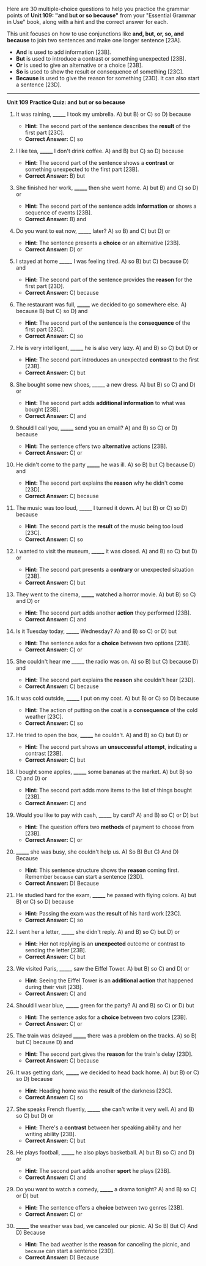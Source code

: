Here are 30 multiple-choice questions to help you practice the grammar points of **Unit 109: "and but or so because"** from your "Essential Grammar in Use" book, along with a hint and the correct answer for each.

This unit focuses on how to use conjunctions like **and, but, or, so, and because** to join two sentences and make one longer sentence [23A].

*   **And** is used to add information [23B].
*   **But** is used to introduce a contrast or something unexpected [23B].
*   **Or** is used to give an alternative or a choice [23B].
*   **So** is used to show the result or consequence of something [23C].
*   **Because** is used to give the reason for something [23D]. It can also start a sentence [23D].

***

**Unit 109 Practice Quiz: and but or so because**

1.  It was raining, **_____** I took my umbrella.
    A) but
    B) or
    C) so
    D) because
    *   **Hint:** The second part of the sentence describes the **result** of the first part [23C].
    *   ****Correct Answer:**** C) so

2.  I like tea, **_____** I don't drink coffee.
    A) and
    B) but
    C) so
    D) because
    *   **Hint:** The second part of the sentence shows a **contrast** or something unexpected to the first part [23B].
    *   ****Correct Answer:**** B) but

3.  She finished her work, **_____** then she went home.
    A) but
    B) and
    C) so
    D) or
    *   **Hint:** The second part of the sentence adds **information** or shows a sequence of events [23B].
    *   ****Correct Answer:**** B) and

4.  Do you want to eat now, **_____** later?
    A) so
    B) and
    C) but
    D) or
    *   **Hint:** The sentence presents a **choice** or an alternative [23B].
    *   ****Correct Answer:**** D) or

5.  I stayed at home **_____** I was feeling tired.
    A) so
    B) but
    C) because
    D) and
    *   **Hint:** The second part of the sentence provides the **reason** for the first part [23D].
    *   ****Correct Answer:**** C) because

6.  The restaurant was full, **_____** we decided to go somewhere else.
    A) because
    B) but
    C) so
    D) and
    *   **Hint:** The second part of the sentence is the **consequence** of the first part [23C].
    *   ****Correct Answer:**** C) so

7.  He is very intelligent, **_____** he is also very lazy.
    A) and
    B) so
    C) but
    D) or
    *   **Hint:** The second part introduces an unexpected **contrast** to the first [23B].
    *   ****Correct Answer:**** C) but

8.  She bought some new shoes, **_____** a new dress.
    A) but
    B) so
    C) and
    D) or
    *   **Hint:** The second part adds **additional information** to what was bought [23B].
    *   ****Correct Answer:**** C) and

9.  Should I call you, **_____** send you an email?
    A) and
    B) so
    C) or
    D) because
    *   **Hint:** The sentence offers two **alternative** actions [23B].
    *   ****Correct Answer:**** C) or

10. He didn't come to the party **_____** he was ill.
    A) so
    B) but
    C) because
    D) and
    *   **Hint:** The second part explains the **reason** why he didn't come [23D].
    *   ****Correct Answer:**** C) because

11. The music was too loud, **_____** I turned it down.
    A) but
    B) or
    C) so
    D) because
    *   **Hint:** The second part is the **result** of the music being too loud [23C].
    *   ****Correct Answer:**** C) so

12. I wanted to visit the museum, **_____** it was closed.
    A) and
    B) so
    C) but
    D) or
    *   **Hint:** The second part presents a **contrary** or unexpected situation [23B].
    *   ****Correct Answer:**** C) but

13. They went to the cinema, **_____** watched a horror movie.
    A) but
    B) so
    C) and
    D) or
    *   **Hint:** The second part adds another **action** they performed [23B].
    *   ****Correct Answer:**** C) and

14. Is it Tuesday today, **_____** Wednesday?
    A) and
    B) so
    C) or
    D) but
    *   **Hint:** The sentence asks for a **choice** between two options [23B].
    *   ****Correct Answer:**** C) or

15. She couldn't hear me **_____** the radio was on.
    A) so
    B) but
    C) because
    D) and
    *   **Hint:** The second part explains the **reason** she couldn't hear [23D].
    *   ****Correct Answer:**** C) because

16. It was cold outside, **_____** I put on my coat.
    A) but
    B) or
    C) so
    D) because
    *   **Hint:** The action of putting on the coat is a **consequence** of the cold weather [23C].
    *   ****Correct Answer:**** C) so

17. He tried to open the box, **_____** he couldn't.
    A) and
    B) so
    C) but
    D) or
    *   **Hint:** The second part shows an **unsuccessful attempt**, indicating a contrast [23B].
    *   ****Correct Answer:**** C) but

18. I bought some apples, **_____** some bananas at the market.
    A) but
    B) so
    C) and
    D) or
    *   **Hint:** The second part adds more items to the list of things bought [23B].
    *   ****Correct Answer:**** C) and

19. Would you like to pay with cash, **_____** by card?
    A) and
    B) so
    C) or
    D) but
    *   **Hint:** The question offers two **methods** of payment to choose from [23B].
    *   ****Correct Answer:**** C) or

20. **_____** she was busy, she couldn't help us.
    A) So
    B) But
    C) And
    D) Because
    *   **Hint:** This sentence structure shows the **reason** coming first. Remember `because` can start a sentence [23D].
    *   ****Correct Answer:**** D) Because

21. He studied hard for the exam, **_____** he passed with flying colors.
    A) but
    B) or
    C) so
    D) because
    *   **Hint:** Passing the exam was the **result** of his hard work [23C].
    *   ****Correct Answer:**** C) so

22. I sent her a letter, **_____** she didn't reply.
    A) and
    B) so
    C) but
    D) or
    *   **Hint:** Her not replying is an **unexpected** outcome or contrast to sending the letter [23B].
    *   ****Correct Answer:**** C) but

23. We visited Paris, **_____** saw the Eiffel Tower.
    A) but
    B) so
    C) and
    D) or
    *   **Hint:** Seeing the Eiffel Tower is an **additional action** that happened during their visit [23B].
    *   ****Correct Answer:**** C) and

24. Should I wear blue, **_____** green for the party?
    A) and
    B) so
    C) or
    D) but
    *   **Hint:** The sentence asks for a **choice** between two colors [23B].
    *   ****Correct Answer:**** C) or

25. The train was delayed **_____** there was a problem on the tracks.
    A) so
    B) but
    C) because
    D) and
    *   **Hint:** The second part gives the **reason** for the train's delay [23D].
    *   ****Correct Answer:**** C) because

26. It was getting dark, **_____** we decided to head back home.
    A) but
    B) or
    C) so
    D) because
    *   **Hint:** Heading home was the **result** of the darkness [23C].
    *   ****Correct Answer:**** C) so

27. She speaks French fluently, **_____** she can't write it very well.
    A) and
    B) so
    C) but
    D) or
    *   **Hint:** There's a **contrast** between her speaking ability and her writing ability [23B].
    *   ****Correct Answer:**** C) but

28. He plays football, **_____** he also plays basketball.
    A) but
    B) so
    C) and
    D) or
    *   **Hint:** The second part adds another **sport** he plays [23B].
    *   ****Correct Answer:**** C) and

29. Do you want to watch a comedy, **_____** a drama tonight?
    A) and
    B) so
    C) or
    D) but
    *   **Hint:** The sentence offers a **choice** between two genres [23B].
    *   ****Correct Answer:**** C) or

30. **_____** the weather was bad, we canceled our picnic.
    A) So
    B) But
    C) And
    D) Because
    *   **Hint:** The bad weather is the **reason** for canceling the picnic, and `because` can start a sentence [23D].
    *   ****Correct Answer:**** D) Because
